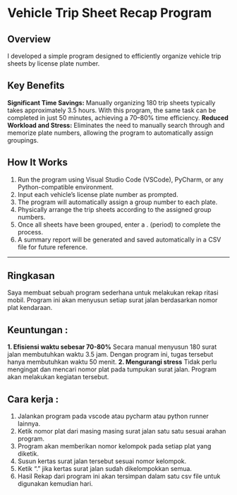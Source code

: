 # Vehicle Trip Sheet Recap Program

## Overview

I developed a simple program designed to efficiently organize vehicle trip sheets by license plate number.

## Key Benefits

**Significant Time Savings:**
Manually organizing 180 trip sheets typically takes approximately 3.5 hours.
With this program, the same task can be completed in just 50 minutes, achieving a 70–80% time efficiency.
**Reduced Workload and Stress:**
Eliminates the need to manually search through and memorize plate numbers, allowing the program to automatically assign groupings.

## How It Works

1. Run the program using Visual Studio Code (VSCode), PyCharm, or any Python-compatible environment.
2. Input each vehicle’s license plate number as prompted.
3. The program will automatically assign a group number to each plate.
4. Physically arrange the trip sheets according to the assigned group numbers.
5. Once all sheets have been grouped, enter a . (period) to complete the process.
6. A summary report will be generated and saved automatically in a CSV file for future reference.

---
## Ringkasan
Saya membuat sebuah program sederhana untuk melakukan rekap ritasi mobil.
Program ini akan menyusun setiap surat jalan berdasarkan nomor plat kendaraan. 

## Keuntungan :
**1. Efisiensi waktu sebesar 70-80%**
	 Secara manual menyusun 180 surat jalan membutuhkan waktu 3.5 jam.
   Dengan program ini, tugas tersebut hanya membutuhkan waktu 50 menit.
**2. Mengurangi stress** 
	Tidak perlu mengingat dan mencari nomor plat pada tumpukan surat jalan. Program akan melakukan kegiatan tersebut.

## Cara kerja :
1. Jalankan program pada vscode atau pycharm atau python runner lainnya.
2. Ketik nomor plat dari masing masing surat jalan satu satu sesuai arahan program.
3. Program akan memberikan nomor kelompok pada setiap plat yang diketik.
4. Susun kertas surat jalan tersebut sesuai nomor kelompok.
5. Ketik “.” jika kertas surat jalan sudah dikelompokkan semua.
6. Hasil Rekap dari program ini akan tersimpan dalam satu csv file untuk digunakan kemudian hari.
